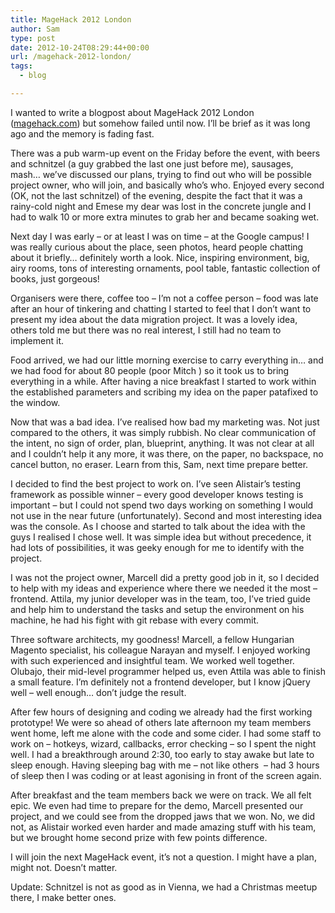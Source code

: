 ```yaml
---
title: MageHack 2012 London
author: Sam
type: post
date: 2012-10-24T08:29:44+00:00
url: /magehack-2012-london/
tags:
  - blog

---
```

I wanted to write a blogpost about MageHack 2012 London ([magehack.com][1]) but somehow failed until now. I&#8217;ll be brief as it was long ago and the memory is fading fast.

There was a pub warm-up event on the Friday before the event, with beers and schnitzel (a guy grabbed the last one just before me), sausages, mash&#8230; we&#8217;ve discussed our plans, trying to find out who will be possible project owner, who will join, and basically who&#8217;s who. Enjoyed every second (OK, not the last schnitzel) of the evening, despite the fact that it was a rainy-cold night and Emese my dear was lost in the concrete jungle and I had to walk 10 or more extra minutes to grab her and became soaking wet.

Next day I was early – or at least I was on time – at the Google campus! I was really curious about the place, seen photos, heard people chatting about it briefly&#8230; definitely worth a look. Nice, inspiring environment, big, airy rooms, tons of interesting ornaments, pool table, fantastic collection of books, just gorgeous!

Organisers were there, coffee too – I&#8217;m not a coffee person – food was late after an hour of tinkering and chatting I started to feel that I don&#8217;t want to present my idea about the data migration project. It was a lovely idea, others told me but there was no real interest, I still had no team to implement it.

Food arrived, we had our little morning exercise to carry everything in&#8230; and we had food for about 80 people (poor Mitch ) so it took us to bring everything in a while. After having a nice breakfast I started to work within the established parameters and scribing my idea on the paper patafixed to the window.

Now that was a bad idea. I&#8217;ve realised how bad my marketing was. Not just compared to the others, it was simply rubbish. No clear communication of the intent, no sign of order, plan, blueprint, anything. It was not clear at all and I couldn&#8217;t help it any more, it was there, on the paper, no backspace, no cancel button, no eraser. Learn from this, Sam, next time prepare better.

I decided to find the best project to work on. I&#8217;ve seen Alistair&#8217;s testing framework as possible winner – every good developer knows testing is important – but I could not spend two days working on something I would not use in the near future (unfortunately). Second and most interesting idea was the console. As I choose and started to talk about the idea with the guys I realised I chose well. It was simple idea but without precedence, it had lots of possibilities, it was geeky enough for me to identify with the project.

I was not the project owner, Marcell did a pretty good job in it, so I decided to help with my ideas and experience where there we needed it the most – frontend. Attila, my junior developer was in the team, too, I&#8217;ve tried guide and help him to understand the tasks and setup the environment on his machine, he had his fight with git rebase with every commit.

Three software architects, my goodness! Marcell, a fellow Hungarian Magento specialist, his colleague Narayan and myself. I enjoyed working with such experienced and insightful team. We worked well together. Olubajo, their mid-level programmer helped us, even Attila was able to finish a small feature. I&#8217;m definitely not a frontend developer, but I know jQuery well – well enough&#8230; don&#8217;t judge the result.

After few hours of designing and coding we already had the first working prototype! We were so ahead of others late afternoon my team members went home, left me alone with the code and some cider. I had some staff to work on – hotkeys, wizard, callbacks, error checking – so I spent the night well. I had a breakthrough around 2:30, too early to stay awake but late to sleep enough. Having sleeping bag with me – not like others  – had 3 hours of sleep then I was coding or at least agonising in front of the screen again.

After breakfast and the team members back we were on track. We all felt epic. We even had time to prepare for the demo, Marcell presented our project, and we could see from the dropped jaws that we won. No, we did not, as Alistair worked even harder and made amazing stuff with his team, but we brought home second prize with few points difference.

I will join the next MageHack event, it&#8217;s not a question. I might have a plan, might not. Doesn&#8217;t matter.

Update: Schnitzel is not as good as in Vienna, we had a Christmas meetup there, I make better ones.


 [1]: http://web.archive.org/web/20160110181204/http://magehack.com/